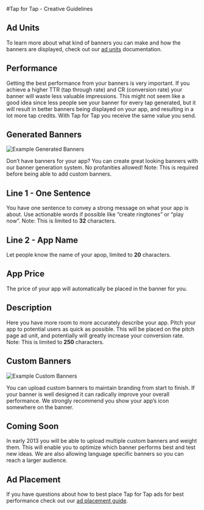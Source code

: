 #Tap for Tap - Creative Guidelines

## Ad Units

To learn more about what kind of banners you can make and how the banners are displayed, check out our [ad units](AdUnits) documentation.

## Performance

Getting the best performance from your banners is very important. If you achieve a higher TTR (tap through rate) and CR (conversion rate) your banner will waste less valuable impressions.  This might not seem like a good idea since less people see your banner for every tap generated, but it will result in better banners being displayed on your app, and resulting in a lot more tap credits. With Tap for Tap you receive the same value you send.

## Generated Banners

![Example Generated Banners](https://raw.github.com/tapfortap/Documentation/master/images/generated.png)

Don’t have banners for your app? You can create great looking banners with our banner generation system. No profanities allowed! Note: This is required before being able to add custom banners.

## Line 1 - One Sentence

You have one sentence to convey a strong message on what your app is about. Use actionable words if possible like “create ringtones” or “play now”. Note: This is limited to **32** characters.

## Line 2 - App Name

Let people know the name of your apop, limited to **20** characters.

## App Price

The price of your app will automatically be placed in the banner for you.

## Description

Here you have more room to more accurately describe your app.  Pitch your app to potential users as quick as possible.  This will be placed on the pitch page ad unit, and potentially will greatly increase your conversion rate. Note: This is limited to **250** characters.

## Custom Banners

![Example Custom Banners](https://raw.github.com/tapfortap/Documentation/master/images/custom.png)

You can upload custom banners to maintain branding from start to finish.  If your banner is well designed it can radically improve your overall performance. We strongly recommend you show your app’s icon somewhere on the banner.

## Coming Soon

In early 2013 you will be able to upload multiple custom banners and weight them.  This will enable you to optimize which banner performs best and test new ideas.  We are also allowing language specific banners so you can reach a larger audience.

## Ad Placement

If you have questions about how to best place Tap for Tap ads for best performance check out our [ad placement guide](AdPlacementGuide).
